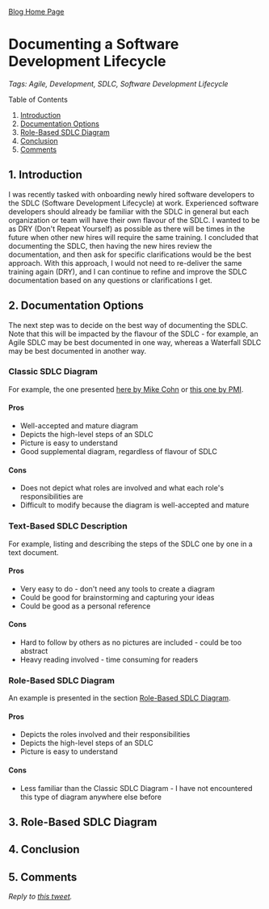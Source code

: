[Blog Home Page](../../README.md)

# Documenting a Software Development Lifecycle

_Tags: Agile, Development, SDLC, Software Development Lifecycle_

Table of Contents
1. [Introduction](#introduction)
2. [Documentation Options](#options)
3. [Role-Based SDLC Diagram](#diagram)
4. [Conclusion](#conclusion)
5. [Comments](#comments)

##  1. <a name='introduction'></a>Introduction

I was recently tasked with onboarding newly hired software developers to the SDLC (Software Development Lifecycle) at work. Experienced software developers should already be familiar with the SDLC in general but each organization or team will have their own flavour of the SDLC. I wanted to be as DRY (Don't Repeat Yourself) as possible as there will be times in the future when other new hires will require the same training. I concluded that documenting the SDLC, then having the new hires review the documentation, and then ask for specific clarifications would be the best approach. With this approach, I would not need to re-deliver the same training again (DRY), and I can continue to refine and improve the SDLC documentation based on any questions or clarifications I get.

## 2. <a name='options'></a>Documentation Options

The next step was to decide on the best way of documenting the SDLC. Note that this will be impacted by the flavour of the SDLC - for example, an Agile SDLC may be best documented in one way, whereas a Waterfall SDLC may be best documented in another way.

### Classic SDLC Diagram

For example, the one presented [here by Mike Cohn](http://www.ambysoft.com/essays/agileLifecycle.html#Retirement) or [this one by PMI](https://www.pmi.org/disciplined-agile/lifecycle/agile-lifecycle).

#### Pros

* Well-accepted and mature diagram
* Depicts the high-level steps of an SDLC
* Picture is easy to understand
* Good supplemental diagram, regardless of flavour of SDLC

#### Cons

* Does not depict what roles are involved and what each role's responsibilities are
* Difficult to modify because the diagram is well-accepted and mature

### Text-Based SDLC Description

For example, listing and describing the steps of the SDLC one by one in a text document.

#### Pros

* Very easy to do - don't need any tools to create a diagram
* Could be good for brainstorming and capturing your ideas
* Could be good as a personal reference

#### Cons

* Hard to follow by others as no pictures are included - could be too abstract
* Heavy reading involved - time consuming for readers

### Role-Based SDLC Diagram

An example is presented in the section [Role-Based SDLC Diagram](#diagram).

#### Pros

* Depicts the roles involved and their responsibilities
* Depicts the high-level steps of an SDLC
* Picture is easy to understand

#### Cons

* Less familiar than the Classic SDLC Diagram - I have not encountered this type of diagram anywhere else before

## 3. <a name='diagram'></a>Role-Based SDLC Diagram



## 4. <a name='conclusion'></a>Conclusion



## 5. <a name='comments'></a>Comments

_Reply to [this tweet]()._